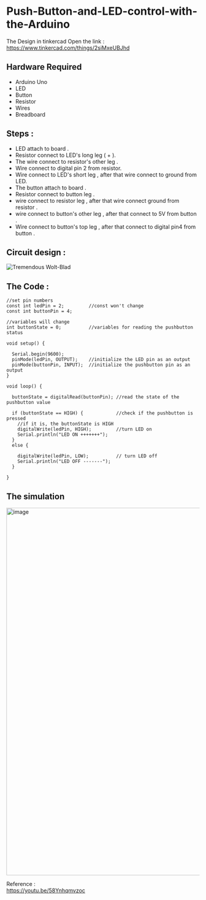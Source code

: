 # Push-Button-and-LED-control-with-the-Arduino

The Design in tinkercad Open the link : 
https://www.tinkercad.com/things/2siMxeUBJhd 

## Hardware Required 
- Arduino Uno 
- LED 
- Button 
- Resistor 
- Wires 
- Breadboard

## Steps :
- LED attach to board .
- Resistor connect to LED's long leg ( + ).
- The wire connect to resistor's other leg .
- Wire connect to digital pin 2 from resistor.
- Wire connect to LED's short leg , after that wire connect to ground from LED.
- The button attach to board .
- Resistor connect to button leg .
- wire connect to resistor leg , after that wire connect ground from resistor .
- wire connect to button's other leg , after that connect to 5V from button .
- Wire connect to button's top leg , after that connect to digital pin4 from button .

## Circuit design :
![Tremendous Wolt-Blad](https://user-images.githubusercontent.com/108204114/181375273-fde23609-cf11-4910-a68e-3c4dabc81fa1.png)

## The Code :
```
//set pin numbers
const int ledPin = 2;         //const won't change
const int buttonPin = 4;

//variables will change
int buttonState = 0;          //variables for reading the pushbutton status

void setup() {

  Serial.begin(9600);
  pinMode(ledPin, OUTPUT);    //initialize the LED pin as an output
  pinMode(buttonPin, INPUT);  //initialize the pushbutton pin as an output
}

void loop() {

  buttonState = digitalRead(buttonPin); //read the state of the pushbutton value

  if (buttonState == HIGH) {            //check if the pushbutton is pressed
    //if it is, the buttonState is HIGH
    digitalWrite(ledPin, HIGH);         //turn LED on    
    Serial.println("LED ON +++++++"); 
  }
  else {

    digitalWrite(ledPin, LOW);          // turn LED off
    Serial.println("LED OFF -------");
  }

}
```
## The simulation 
<img width="959" alt="image" src="https://user-images.githubusercontent.com/108204114/181376950-1fa2e826-7688-40d1-b6a7-49867899a1e3.png">

Reference : <br>
https://youtu.be/58Ynhqmvzoc

